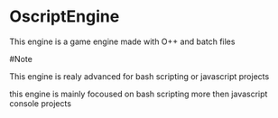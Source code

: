 # OscriptEngine
This engine is a game engine made with O++ and batch files

#Note

This engine is realy advanced for bash scripting or javascript projects

this engine is mainly focoused on bash scripting more then javascript console projects
